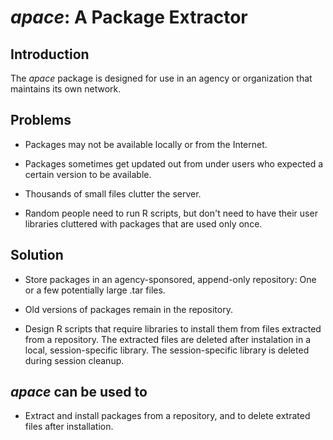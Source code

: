 # *apace*: A Package Extractor

## Introduction

The *apace* package is designed for use in an agency or organization that maintains its own network.

## Problems

 - Packages may not be available locally or from the Internet.
 
 - Packages sometimes get updated out from under users who expected a certain version to be available.
 
 - Thousands of small files clutter the server.

 - Random people need to run R scripts, but don't need to have their user libraries cluttered with packages that are used only once.
 
## Solution
 - Store packages in an agency-sponsored, append-only repository: One or a few potentially large .tar files.
 
 - Old versions of packages remain in the repository.
 
 - Design R scripts that require libraries to install them from files extracted from a repository.
 The extracted files are deleted after instalation in a local, session-specific library.
 The session-specific library is deleted during session cleanup.
 
 ## *apace* can be used to
 
  - Extract and install packages from a repository, and to delete extrated files after installation.
 
